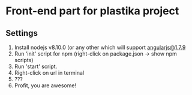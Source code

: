 # Front-end part for plastika project

## Settings

1. Install nodejs v8.10.0 (or any other which will support angularjs@1.7.9
2. Run 'init' script for npm (right-click on package.json -> show npm scripts)
3. Run 'start' script.
4. Right-click on url in terminal
5. ???
6. Profit, you are awesome!
